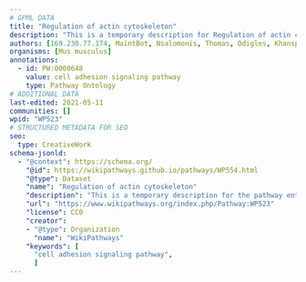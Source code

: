```yaml
---
# GPML DATA
title: "Regulation of actin cytoskeleton"
description: "This is a temporary description for Regulation of actin cytoskeleton"
authors: [169.230.77.174, MaintBot, Nsalomonis, Thomas, Ddigles, Khanspers, L Dupuis, Eweitz]
organisms: [Mus musculus]
annotations:
  - id: PW:0000648
    value: cell adhesion signaling pathway
    type: Pathway Ontology
# ADDITIONAL DATA
last-edited: 2021-05-11
communities: []
wpid: "WP523"
# STRUCTURED METADATA FOR SEO
seo:
  type: CreativeWork
schema-jsonld:
  - "@context": https://schema.org/
    "@id": https://wikipathways.github.io/pathways/WP554.html
    "@type": Dataset
    "name": "Regulation of actin cytoskeleton"
    "description": "This is a temporary description for the pathway entitled: Regulation of actin cytoskeleton"
    "url": "https://www.wikipathways.org/index.php/Pathway:WP523"
    "license": CC0
    "creator":
    - "@type": Organization
      "name": "WikiPathways"
    "keywords": [
      "cell adhesion signaling pathway",
      ]
---
```

